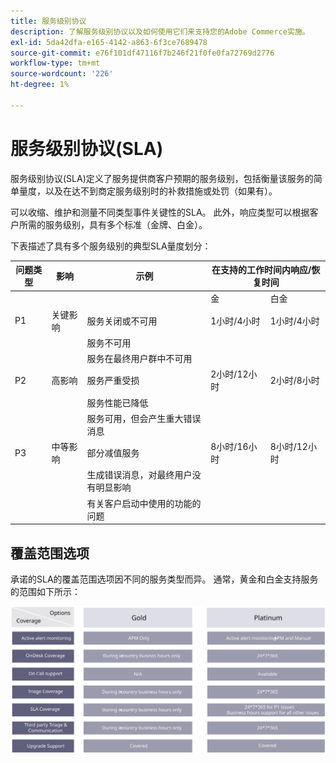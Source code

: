 ```yaml
---
title: 服务级别协议
description: 了解服务级别协议以及如何使用它们来支持您的Adobe Commerce实施。
exl-id: 5da42dfa-e165-4142-a863-6f3ce7689478
source-git-commit: e76f101df47116f7b246f21f0fe0fa72769d2776
workflow-type: tm+mt
source-wordcount: '226'
ht-degree: 1%

---
```


# 服务级别协议(SLA)

服务级别协议(SLA)定义了服务提供商客户预期的服务级别，包括衡量该服务的简单量度，以及在达不到商定服务级别时的补救措施或处罚（如果有）。

可以收缩、维护和测量不同类型事件关键性的SLA。 此外，响应类型可以根据客户所需的服务级别，具有多个标准（金牌、白金）。

下表描述了具有多个服务级别的典型SLA量度划分：

<table>
<thead>
  <tr>
    <th>问题类型</th>
    <th>影响</th>
    <th>示例</th>
    <th colspan="2">在支持的工作时间内响应/恢复时间</th>
  </tr>
</thead>
<tbody>
  <tr>
    <td colspan="3"></td>
    <td>金</td>
    <td>白金</td>
  </tr>
  <tr>
    <td>P1</td>
    <td>关键影响</td>
    <td>服务关闭或不可用</td>
    <td>1小时/4小时</td>
    <td>1小时/4小时</td>
  </tr>
  <tr>
    <td></td>
    <td></td>
    <td>服务不可用</td>
    <td></td>
    <td></td>
  </tr>
  <tr>
    <td></td>
    <td></td>
    <td>服务在最终用户群中不可用</td>
    <td></td>
    <td></td>
  </tr>
  <tr>
    <td>P2</td>
    <td>高影响</td>
    <td>服务严重受损</td>
    <td>2小时/12小时</td>
    <td>2小时/8小时</td>
  </tr>
  <tr>
    <td></td>
    <td></td>
    <td>服务性能已降低</td>
    <td></td>
    <td></td>
  </tr>
  <tr>
    <td></td>
    <td></td>
    <td>服务可用，但会产生重大错误消息</td>
    <td></td>
    <td></td>
  </tr>
  <tr>
    <td>P3</td>
    <td>中等影响</td>
    <td>部分减值服务</td>
    <td>8小时/16小时</td>
    <td>8小时/12小时</td>
  </tr>
  <tr>
    <td></td>
    <td></td>
    <td>生成错误消息，对最终用户没有明显影响</td>
    <td></td>
    <td></td>
  </tr>
  <tr>
    <td></td>
    <td></td>
    <td>有关客户启动中使用的功能的问题</td>
    <td></td>
    <td></td>
  </tr>
</tbody>
</table>

## 覆盖范围选项

承诺的SLA的覆盖范围选项因不同的服务类型而异。 通常，黄金和白金支持服务的范围如下所示：

![显示SLA覆盖选项的信息图](../../assets/playbooks/sla-coverage-options.svg)

